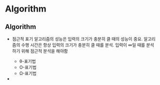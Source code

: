 # Algorithm
## Algorithm
- 점근적 표기
    알고리즘의 성능은 입력의 크기가 충분히 클 때의 성능이 중요. 알고리즘의 수행 시간은 항상 입력의 크기가 충분히 클 때를 분석.
    입력이 ∞일 때를 분석하기 위해 점근적 분석을 해야함
  - θ-표기법
  - O-표기법
  - Ω-표기법
 
- 
  
